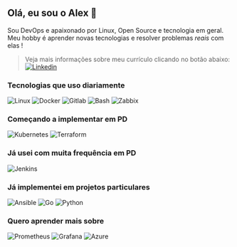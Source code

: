 
## Olá, eu sou o Alex 👋
Sou DevOps e apaixonado por Linux, Open Source e tecnologia em geral. <br>
Meu hobby é aprender novas tecnologias e resolver problemas *reais* com elas !

> Veja mais informações sobre meu currículo clicando no botão abaixo:<br>[![Linkedin](https://img.shields.io/badge/LinkedIn-0A66C2.svg?style=for-the-badge&logo=LinkedIn&logoColor=white)](https://www.linkedin.com/in/alex-ferreira-da-silva/)

### Tecnologias que uso diariamente
![Linux](https://img.shields.io/badge/Linux-FCC624.svg?style=for-the-badge&logo=Linux&logoColor=black)
![Docker](https://img.shields.io/badge/Docker-2496ED.svg?style=for-the-badge&logo=Docker&logoColor=white)
![Gitlab](https://img.shields.io/badge/GitLab-FC6D26.svg?style=for-the-badge&logo=GitLab&logoColor=white)
![Bash](https://img.shields.io/badge/Bash-4EAA25.svg?style=for-the-badge&logo=GNU-Bash&logoColor=white&color=black)
![Zabbix](https://img.shields.io/badge/Zabbix-BF0000.svg?style=for-the-badge&logo=Zabbix&logoColor=white)

### Começando a implementar em PD
![Kubernetes](https://img.shields.io/badge/Kubernetes-326CE5.svg?style=for-the-badge&logo=Kubernetes&logoColor=white)
![Terraform](https://img.shields.io/badge/Terraform-7B42BC.svg?style=for-the-badge&logo=Terraform&logoColor=white)


### Já usei com muita frequência em PD
![Jenkins](https://img.shields.io/badge/Jenkins-D24939.svg?style=for-the-badge&logo=Jenkins&logoColor=white)



### Já implementei em projetos particulares
![Ansible](https://img.shields.io/badge/Ansible-EE0000.svg?style=for-the-badge&logo=Ansible&logoColor=white)
![Go](https://img.shields.io/badge/Go-00ADD8.svg?style=for-the-badge&logo=Go&logoColor=white)
![Python](https://img.shields.io/badge/Python-3776AB.svg?style=for-the-badge&logo=Python&logoColor=white)

### Quero aprender mais sobre
![Prometheus](https://img.shields.io/badge/Prometheus-E6522C.svg?style=for-the-badge&logo=Prometheus&logoColor=white)
![Grafana](https://img.shields.io/badge/Grafana-F46800.svg?style=for-the-badge&logo=Grafana&logoColor=white)
![Azure](https://img.shields.io/badge/Azure-0078D4.svg?style=for-the-badge&logo=Microsoft-Azure&logoColor=white)
